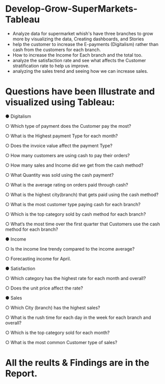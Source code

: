 # Develop-Grow-SuperMarkets-Tableau
- Analyze data for supermarket whish's have three branches to grow more by visualizing the data, Creating dashboards, and Stories
- help the customer to increase the E-payments (Digitalism) rather than cash from the customers for each branch.
- How to increase the Income for Each branch and the total too.
- analyze the satisfaction rate and see what affects the Customer stratification rate to help us improve.
- analyzing the sales trend and seeing how we can increase sales.



# Questions have been Illustrate and visualized using Tableau:
● Digitalism

○ Which type of payment does the Customer pay the most?

○ What is the Highest payment Type for each month?

○ Does the invoice value affect the payment Type?

○ How many customers are using cash to pay their orders?

○ How many sales and Income did we get from the cash method?

○ What Quantity was sold using the cash payment?

○ What is the average rating on orders paid through cash?

○ What is the highest city(branch) that gets paid using the cash method?

○ What is the most customer type paying cash for each branch?

○ Which is the top category sold by cash method for each branch?

○ What‘s the most time over the first quarter that Customers use the cash method for each branch?

● Income

○ Is the income line trendy compared to the income average?

○ Forecasting income for April.

● Satisfaction

○ Which category has the highest rate for each month and overall?

○ Does the unit price affect the rate?

● Sales

○ Which City (branch) has the highest sales?

○ What is the rush time for each day in the week for each branch and overall?

○ Which is the top category sold for each month?

○ What is the most common Customer type of sales?

# All the reults & Findings are in the Report.

